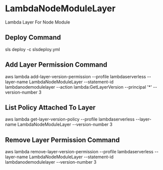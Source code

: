 # LambdaNodeModuleLayer
Lambda Layer For Node Module

## Deploy Command
sls deploy -c slsdeploy.yml

## Add Layer Permission Command
aws lambda add-layer-version-permission --profile lambdaserverless --layer-name  LambdaNodeModuleLayer --statement-id lambdanodemodulelayer --action lambda:GetLayerVersion --principal '*' --version-number 3

## List Policy Attached To Layer
aws lambda get-layer-version-policy --profile lambdaserverless --layer-name LambdaNodeModuleLayer --version-number 3

## Remove Layer Permission Command
aws lambda remove-layer-version-permission --profile lambdaserverless --layer-name LambdaNodeModuleLayer --statement-id lambdanodemodulelayer --version-number 3
